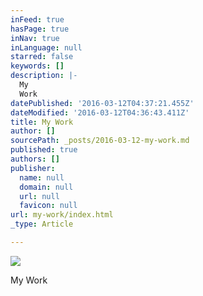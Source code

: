 ```yaml
---
inFeed: true
hasPage: true
inNav: true
inLanguage: null
starred: false
keywords: []
description: |-
  My
  Work
datePublished: '2016-03-12T04:37:21.455Z'
dateModified: '2016-03-12T04:36:43.411Z'
title: My Work
author: []
sourcePath: _posts/2016-03-12-my-work.md
published: true
authors: []
publisher:
  name: null
  domain: null
  url: null
  favicon: null
url: my-work/index.html
_type: Article

---
```

![](https://the-grid-user-content.s3-us-west-2.amazonaws.com/86bda7cf-c397-4608-afd2-f8948415d2b9.png)

My
Work